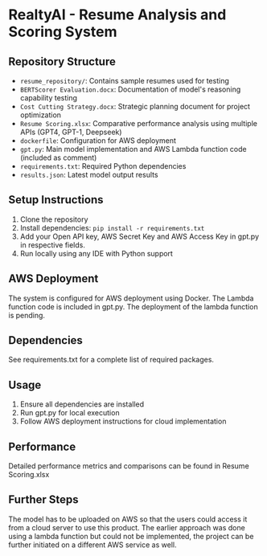# RealtyAI - Resume Analysis and Scoring System

## Repository Structure
- `resume_repository/`: Contains sample resumes used for testing
- `BERTScorer Evaluation.docx`: Documentation of model's reasoning capability testing
- `Cost Cutting Strategy.docx`: Strategic planning document for project optimization
- `Resume Scoring.xlsx`: Comparative performance analysis using multiple APIs (GPT4, GPT-1, Deepseek)
- `dockerfile`: Configuration for AWS deployment
- `gpt.py`: Main model implementation and AWS Lambda function code (included as comment)
- `requirements.txt`: Required Python dependencies
- `results.json`: Latest model output results

## Setup Instructions
1. Clone the repository
2. Install dependencies: `pip install -r requirements.txt`
3. Add your Open API key, AWS Secret Key and AWS Access Key in gpt.py in respective fields.
4. Run locally using any IDE with Python support

## AWS Deployment
The system is configured for AWS deployment using Docker. The Lambda function code is included in gpt.py. The deployment of the lambda function is pending.

## Dependencies
See requirements.txt for a complete list of required packages.

## Usage
1. Ensure all dependencies are installed
2. Run gpt.py for local execution
3. Follow AWS deployment instructions for cloud implementation

## Performance
Detailed performance metrics and comparisons can be found in Resume Scoring.xlsx

## Further Steps
The model has to be uploaded on AWS so that the users could access it from a cloud server to use this product. The earlier approach was done using a lambda function but could not be implemented, the project can be further initiated on a different AWS service as well.
